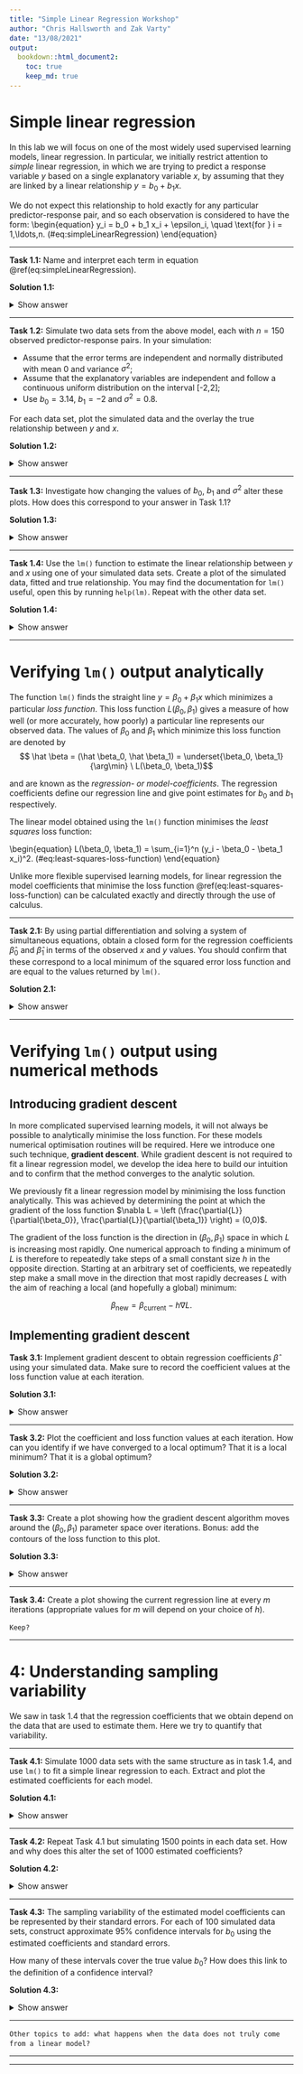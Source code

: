 ```yaml
---
title: "Simple Linear Regression Workshop"
author: "Chris Hallsworth and Zak Varty"
date: "13/08/2021"
output: 
  bookdown::html_document2:
    toc: true
    keep_md: true
---
```





# Simple linear regression

In this lab we will focus on one of the most widely used supervised learning models, linear regression. In particular, we initially restrict attention to _simple_ linear regression, in which we are trying to predict a response variable $y$ based on a single explanatory variable $x$, by assuming that they are linked by a linear relationship $y = b_0 + b_1 x$. 

We do not expect this relationship to hold exactly for any particular predictor-response pair, and so each observation is considered to have the form: 
\begin{equation}
  y_i = b_0 + b_1 x_i + \epsilon_i, \quad \text{for } i = 1,\ldots,n.
  (\#eq:simpleLinearRegression)
\end{equation}

***

__Task 1.1:__ Name and interpret each term in equation \@ref(eq:simpleLinearRegression). 

__Solution 1.1:__

<details><summary>Show answer</summary>

 - $y_i$ is the response variable value for the $i^{\text{th}}$ observation,. Taken as a whole, $y$ is often referred to as the target variable in a machine learning context. 

 - $x_i$ is the explanatory variable value for the $i^\text{th}$ observation. This is often referred to as a feature or predictor variable in machine learning contexts or as a covariate in statistical contexts (because it varies along with the quantity we are trying to model). 

 - $b_0$ is the expected value of the response variable $y$ when the explanatory variable $x$ is equal to zero. It is known as the intercept of the linear model in machine learning contexts and the bias in machine learning contexts. (note: this can cause confusion, since the term bias also has a different statistical definition).

 - $b_1$ is the expected increase in the response variable $y$ per unit increase in the explanatory variable $x$. This is known as the gradient or slope. 

- $\epsilon_i$ is the error of observation $i$. This is difference between the observed value of $y_i$ and the value we would predict if the coefficients $b_0$ and $b_1$ were known. This represents additional variation in $y_i$ that is not described by the predictor variable, for example from an unmeasured predictor or limitations in the measurement process. 
</details>

***

__Task 1.2:__ Simulate two data sets from the above model, each with $n = 150$ observed predictor-response pairs. In your simulation: 

- Assume that the error terms are independent and normally distributed with mean 0 and variance $\sigma^2$;
- Assume that the explanatory variables are independent and follow a continuous uniform distribution on the interval [-2,2];
- Use $b_0 = 3.14$, $b_1 = -2$ and $\sigma^2 = 0.8$. 

For each data set, plot the simulated data and the overlay the true relationship between $y$ and $x$. 

__Solution 1.2:__

<details><summary>Show answer</summary>


```r
# Set constants
n <- 150
b_0 <- 3.14 
b_1 <- -2
sigma_sq <- 0.8

x_min <- -2
x_max <- 2

# Simulate explanatory variable and error values
set.seed(1234)
x_1 <- runif(n, min = x_min, max = x_max)
x_2 <- runif(n, min = x_min, max = x_max)
e_1 <- rnorm(n, mean = 0, sd = sqrt(sigma_sq)) 
e_2 <- rnorm(n, mean = 0, sd = sqrt(sigma_sq))

# Calculate response variable values
y_1 <- b_0 + b_1 * x_1 + e_1
y_2 <- b_0 + b_1 * x_2 + e_1

# Plot both fitted models and data sets
par(mfrow = c(1,2))
plot(
  x = x_1,
  y = y_1,
  pch = 16,
  xlab = "explanatory variable value",
  ylab = "response variable value",
  main = "Simulated data 1")
abline(a = b_0, b = b_1, col = "blue", lwd = 2)

plot(
  x = x_2,
  y = y_2,
  pch = 16,
  xlab = "explanatory variable value",
  ylab = "response variable value",
  main = "Simulated data 2")
abline(a = b_0, b = b_1, col = "blue", lwd = 2)
```

<div class="figure" style="text-align: center">
<img src="simple_linear_regression_lab_files/figure-html/task-12-1.png" alt="Two simulated data sets with a noisy linear relationship between explanatory and response variables."  />
<p class="caption">(\#fig:task-12)Two simulated data sets with a noisy linear relationship between explanatory and response variables.</p>
</div>

```r
par(mfrow = c(1,1))
```
</details>

***

__Task 1.3:__ Investigate how changing the values of $b_0$, $b_1$ and $\sigma^2$ alter these plots. How does this correspond to your answer in Task 1.1? 

__Solution 1.3:__ 
<details><summary>Show answer</summary>
By re-running the previous code, altering the values of $b_0$, $b_1$ and $\sigma^2$ we find that:

  - $b_0$ controls the expected level of $y$ when $x = 0$. 
  - $b_1$ controls the magnitude and direction of the relationship between $x$ and $y$.
  - $\sigma^2$ controls  the level of noise in the simulated data about the true relationship, where larger values correspond to greater variablility. 
</details>

***

__Task 1.4:__ Use the `lm()` function to estimate the linear relationship between $y$ and $x$ using one of your simulated data sets. Create a plot of the simulated data, fitted and true relationship. You may find the documentation for `lm()` useful, open this by running `help(lm)`. Repeat with the other data set. 

__Solution 1.4:__
<details><summary>Show answer</summary>

```r
# Fit a linear model to each simulated data set
lm_1 <- lm(y_1 ~ x_1)
lm_2 <- lm(y_2 ~ x_2)

# Examine the fitted model parameters
coefficients(lm_1)
## (Intercept)         x_1 
##    3.254496   -1.973355
coefficients(lm_2)
## (Intercept)         x_2 
##    3.251143   -2.006149

# Plot both data sets
par(mfrow = c(1,2))
plot(
  x = x_1,
  y = y_1,
  pch = 16,
  xlab = "explanatory variable value",
  ylab = "response variable value",
  main = "Simulated data 1",
  col = "lightgrey")
abline(a = b_0, b = b_1, lwd = 2, col = "blue")
abline(lm_1, col = "orange", lwd = 2)

plot(
  x = x_2,
  y = y_2,
  pch = 16,
  xlab = "explanatory variable value",
  ylab = "response variable value",
  main = "Simulated data 2",
  col = "lightgrey")
abline(a = b_0, b = b_1, lwd = 2, col = "blue")
abline(lm_2, col = "orange", lwd = 2)
```

<div class="figure" style="text-align: center">
<img src="simple_linear_regression_lab_files/figure-html/solution-14-1.png" alt="True (blue) and fitted (orange) linear relationships between explanatory and response variables for for two simulated data sets."  />
<p class="caption">(\#fig:solution-14)True (blue) and fitted (orange) linear relationships between explanatory and response variables for for two simulated data sets.</p>
</div>

```r
par(mfrow = c(1,1))
```
</details>

***

# Verifying `lm()` output analytically

The function `lm()` finds the straight line $y = \beta_0 + \beta_1 x$ which minimizes a particular _loss function_. This loss function $L(\beta_0, \beta_1)$ gives a measure of how well (or more accurately, how poorly) a particular line represents our observed data. The values of $\beta_0$ and $\beta_1$ which minimize this loss function are denoted by
$$ \hat \beta = (\hat \beta_0, \hat \beta_1) = \underset{\beta_0, \beta_1}{\arg\min} \ L(\beta_0, \beta_1)$$

and are known as the _regression- or model-coefficients_. The regression coefficients define our regression line and give point estimates for $b_0$ and $b_1$ respectively. 

The linear model obtained using the `lm()` function minimises the _least squares_ loss function: 

\begin{equation}
L(\beta_0, \beta_1) = \sum_{i=1}^n (y_i - \beta_0 - \beta_1 x_i)^2.
(\#eq:least-squares-loss-function)
\end{equation}

Unlike more flexible supervised learning models, for linear regression the model coefficients that minimise the loss function \@ref(eq:least-squares-loss-function) can be calculated exactly and directly through the use of calculus. 

***

__Task 2.1:__ By using partial differentiation and solving a system of simultaneous equations, obtain a closed form for the regression coefficients $\hat \beta_0$ and $\hat \beta_1$ in terms of the observed $x$ and $y$ values. You should confirm that these correspond to a local minimum of the squared error loss function and are equal to the values returned by `lm()`. 

__Solution 2.1:__
<details><summary>Show answer</summary>
We wish to find the values $\hat \beta_0$ and $\hat \beta_1$ that minimise the squared error loss function $L(\beta_0, \beta_1)$. To do this, we find the first-order partial derivatives of $L$ with respect to each coefficient: 

$$
\frac{\partial{L}}{\partial{\beta_0}} = -2 \sum_{i=1}^{n} (y_i - \beta_0 - \beta_1 x_i) \quad \text{and} \quad \frac{\partial{L}}{\partial{\beta_0}} = -2 \sum_{i=1}^{n} x_i(y_i - \beta_0 - \beta_1 x_i).
$$

Any stationary points of the loss function $\hat \beta = (\hat \beta_1, \hat \beta_2)$ must simultaneously satisfy:

$$ \left.\frac{\partial{L}}{\partial{\beta_0}}\right|_{\beta = \hat \beta} = 
-2 \sum_{i=1}^{n} (y_i - \hat\beta_0 - \hat\beta_1 x_i) = 0 $$
and 
$$ 
\left.\frac{\partial{L}}{\partial{\beta_1}}\right|_{\beta = \hat \beta} = 
-2 \sum_{i=1}^{n} x_i(y_i - \hat\beta_0 - \hat\beta_1 x_i) = 0.
$$

Rearranging the first expression for $\hat \beta_0$ and substituting into the second expression we can show that 

$$ 
 \hat \beta_1 = \frac{n \sum x_i y_i - \sum x_i \sum y_i }{n\sum(x_i^2) - \left(\sum x_i\right)^2},
$$
where each sum is taken over values of $i = 1,\ldots,n$. By rearrangement of the partial derivative with respect to $\beta_1$, we then find that

$$
 \hat \beta_0 = \frac{1}{n}\left( \sum_{i=1}^{n} y_i - \hat\beta_1 \sum_{i=1}^{n} x_i\right) = \bar y - \hat\beta_1 \bar x. 
$$

We have therefore identified a unique stationary point for the loss function. 

We can confirm that this matches the `lm()` output by calculating these parameter estimates for our two simulated data sets.


```r
# Function to calculate parameters estimates exactly
get_algebraic_least_squares_estimator <- function(x,y){
  n <- length(x)
  beta_1_hat <- ( n * sum(x * y) - sum(x) * sum(y) ) / ( n * sum(x^2) - sum(x)^2 )
  beta_0_hat <- mean(y) - beta_1_hat * mean(x)
  
  return(c(beta_0_hat, beta_1_hat))
}

# Check lm against algebra for data set 1
get_algebraic_least_squares_estimator(x_1, y_1)
## [1]  3.254496 -1.973355
coefficients(lm_1)
## (Intercept)         x_1 
##    3.254496   -1.973355

# Check lm against algebra for data set 2
get_algebraic_least_squares_estimator(x_2, y_2)
## [1]  3.251143 -2.006149
coefficients(lm_2)
## (Intercept)         x_2 
##    3.251143   -2.006149
```


We can show that this stationary point is a minimum (rather than a maximum or saddle point), by demonstrating that the second partial derivative with respect to $\beta_0$ and determinant of the Hessian matrix are both postive at the stationary point. 

\begin{align*}
\det \mathbf{H}_L(\hat \beta) 
  &= 
  \left | 
    \begin{array}{cc}
      \frac{\partial^2 L}{d\beta_0^2} & \frac{\partial^2 L}{\partial\beta_0\partial\beta_1} \\
      \frac{\partial^2 L}{\partial\beta_1\partial\beta_0} & \frac{\partial^2 L}{d\beta_1^2}
    \end{array}
  \right|_{\beta = \hat\beta} \\[1.5em]
  &=
  \left| 
    \begin{array}{cc}
      2n & 2n \bar x \\[1.5em]
      2 n \bar x & 2 \sum_{i=1}^{n} x_i^2
    \end{array}
  \right | \\[1.5em]
  &= 4n \sum_{i=1}^{n} x_i^2 - 4 \left(\sum_{i=1}^{n} x_i\right)^2 \\[1.5em]
  & = 4n \sum_{i=1}^{n} (x_i - \bar x)^2.
\end{align*}

From this it is evident that for any data set $\frac{\partial^2 L}{d\beta_0^2} = 2n > 0$ and, if not all $x$ values are equal, we also have that $\det \mathbf{H}_L(\hat \beta) > 0$. Therefore, by the the second partial derivative test, the stationary point we have identified is the global minimiser of the squared-error loss function.  
</details>

***

# Verifying `lm()` output using numerical methods 

## Introducing gradient descent
In more complicated supervised learning models, it will not always be possible to analytically minimise the loss function. For these models numerical optimisation routines will be required. Here we introduce one such technique, __gradient descent__. While gradient descent is not required to fit a linear regression model, we develop the idea here to build our intuition and to confirm that the method converges to the analytic solution.

We previously fit a linear regression model by minimising the loss function analytically. This was achieved by determining the point at which the gradient of the loss function $\nabla L = \left (\frac{\partial{L}}{\partial{\beta_0}}, \frac{\partial{L}}{\partial{\beta_1}} \right) = (0,0)$. 

The gradient of the loss function is the direction in $(\beta_0, \beta_1)$ space in which $L$ is increasing most rapidly. One numerical approach to finding a minimum of $L$ is therefore to repeatedly take steps of a small constant size $h$ in the opposite direction. Starting at an arbitrary set of coefficients, we repeatedly step make a small move in the direction that most rapidly decreases $L$ with the aim of reaching a local (and hopefully a global) minimum: 

$$ \beta_\text{new} = \beta_{\text{current}} - h \nabla L.$$

## Implementing gradient descent

__Task 3.1:__ Implement gradient descent to obtain regression coefficients $\hat \beta$ using your simulated data. Make sure to record the coefficient values at the loss function value at each iteration. 

__Solution 3.1:__
<details><summary>Show answer</summary>

```r
gradient_descent <- function(func, grad, init, h, n_steps = 50, ...){
  
  out <- as.data.frame(
    matrix(data = NA,
    nrow = n_steps,
    ncol = length(init) + 2)
    )
  
  colnames(out) <- c("iteration","func_value", paste0("beta_", seq_along(init) - 1))
  
  curr_location <- init
  curr_value <- func(curr_location, ...)
  out[1,] <- c(1, curr_value, curr_location)
  
  for(i in 2:n_steps){
    curr_grad <- grad(curr_location, ...)
    curr_location <- curr_location - h * curr_grad
    curr_value <- func(curr_location, ...)
    
    out[i,] <- c(i, curr_value, curr_location)
  }
  
  return(out)
}

sq_err_loss <- function(beta, x, y){  sum((y - beta[1] - beta[2] * x)^2) }

sq_err_gradient <- function(beta, x, y){
  c( 
    -2 * sum( y - beta[1] - beta[2] * x ), # partial wrt beta_0
    -2 * sum( (y - beta[1] - x * beta[2]) * x ) # partial wrt beta_1
  )
}

opt <- gradient_descent(
  func = sq_err_loss,
  grad = sq_err_gradient,
  init = c(0,1),
  h = 0.001,
  n_steps = 50,
  x = x_1,
  y = y_1)

tail(opt)
```

```
##    iteration func_value   beta_0    beta_1
## 45        45   128.3386 3.254495 -1.973355
## 46        46   128.3386 3.254495 -1.973355
## 47        47   128.3386 3.254496 -1.973355
## 48        48   128.3386 3.254496 -1.973355
## 49        49   128.3386 3.254496 -1.973355
## 50        50   128.3386 3.254496 -1.973355
```
</details>

*** 

__Task 3.2:__ Plot the coefficient and loss function values at each iteration. How can you identify if we have converged to a local optimum? That it is a local minimum? That it is a global optimum? 

__Solution 3.2:__
<details><summary>Show answer</summary>

```r
opar <- par()
par(mfrow = c(1,3), mar = c(5.1,5.1,2.1,1.1))

plot(
  x = opt$iteration,
  y = opt$func_value,
  type = "b",
  lwd = 2,
  xlab = "Iteration",
  ylab = expression(L(beta[0], beta[1])),
  cex.lab = 1.5)
abline(h = sum(lm_1$residuals^2), col = 2, lwd = 1.5)

plot(
  x = opt$iteration,
  y = opt$beta_0,
  type = "b",
  lwd = 2,
  xlab = "Iteration",
  ylab = expression(beta[0]),
  cex.lab = 1.5)
abline(h = lm_1$coefficients[1], col = 2, lwd = 1.5)

plot(
  x = opt$iteration,
  y = opt$beta_1,
  type = "b",
  lwd = 2,
  xlab = "Iteration",
  ylab = expression(beta[1]),
  cex.lab = 1.5)
abline(h = lm_1$coefficients[2], col = 2, lwd = 1.5)
```

<div class="figure" style="text-align: center">
<img src="simple_linear_regression_lab_files/figure-html/plotting-32-1.png" alt="Sqaured error loss, beta_0 and beta_1 values at each iteration of gradient descent. Red lines show values for model fitted using lm()."  />
<p class="caption">(\#fig:plotting-32)Sqaured error loss, beta_0 and beta_1 values at each iteration of gradient descent. Red lines show values for model fitted using lm().</p>
</div>


We can tell that the gradient descent optimisation has converged to a local minimum because the values of $L$, $\beta_0$ and $\beta_1$ have all stablised. Without reference to our previous algebra we can not say for certain that this is a global minimum. To increase our confidence in this we might check that the parameters we find are not sensitive to our choice of starting parameters and the scale of our step sizes.
</details>

***

__Task 3.3:__ Create a plot showing how the gradient descent algorithm moves around the $(\beta_0, \beta_1)$ parameter space over iterations. Bonus: add the contours of the loss function to this plot.

__Solution 3.3:__
<details><summary>Show answer</summary>

```r
# Evaluate the loss function on a grid
beta_0_seq <- seq(2.5,3.5, length = 101)
beta_1_seq <- seq(-2.1,-1.5, length = 101)
grid_pts <- as.matrix(expand.grid(beta_0_seq, beta_1_seq))
L <- apply(grid_pts, MARGIN = 1, FUN = sq_err_loss, x = x_1, y = y_1)

# Format appropriately to plot contours of loss function 
L <- matrix(L, nrow = length(beta_0_seq), ncol = length(beta_1_seq))
L_list <- list(x = beta_0_seq, y = beta_1_seq, z = L)

contour(
  x = L_list,
  nlevels = 15,
  xlab = expression(beta[0]),
  ylab = expression(beta[1]))

# Add arrows showing path of 
#lines(opt$beta_0, opt$beta_1, type = "b", col = 2)
arrows(x0 = opt$beta_0[-50],
       y0 = opt$beta_1[-50],
       x1 = opt$beta_0[-1],
       y1 = opt$beta_1[-1],col = 2)
```

![](simple_linear_regression_lab_files/figure-html/solution-33-1.png)<!-- -->

Gradient descent takes large steps where the gradient of the loss function is high (where contours are tightly spaced). As it approaches a local mode the gradient and therefore the step sizes become smaller. 
</details>

***

__Task 3.4:__ Create a plot showing the current regression line at every $m$ iterations (appropriate values for $m$ will depend on your choice of $h$).  

$\texttt{Keep?}$

***
 
# 4: Understanding sampling variability

We saw in task 1.4 that the regression coefficients that we obtain depend on the data that are used to estimate them. Here we try to quantify that variability. 

*** 

__Task 4.1:__ Simulate 1000 data sets with the same structure as in task 1.4, and use `lm()` to fit a simple linear regression to each. Extract and plot the estimated coefficients for each model. 

__Solution 4.1:__
<details><summary>Show answer</summary>

```r
n_simulations <- 1000
estimated_coefficients <- data.frame(
  beta_0 = rep(NA, n_simulations),
  beta_1 = rep(NA, n_simulations))

for(i in 1:n_simulations){
  x_3 <- runif(n = 150, min = -2 , max = 2)
  e_3 <- rnorm(n = 150, mean = 0, sd = sqrt(sigma_sq))
  y_3 <- b_0 + b_1 * x_3 + e_3 
  lm_3 <- lm(y_3 ~ x_3)
  estimated_coefficients[i,] <- lm_3$coefficients
}

plot(
  estimated_coefficients,
  xlab = expression(beta[0]),
  ylab = expression(beta[1]),
  pch = 16,
  col = rgb(0,0,0,0.6),
  main = "sample size n = 150",
  asp = 1
)
points(x = b_0, y = b_1, pch = 16, col = 2, cex = 1.5)
```

<div class="figure" style="text-align: center">
<img src="simple_linear_regression_lab_files/figure-html/solution-41-1.png" alt="Estimated regression coefficients based on 1000 simulated data sets of size n = 150. True values are indicated by red dot."  />
<p class="caption">(\#fig:solution-41)Estimated regression coefficients based on 1000 simulated data sets of size n = 150. True values are indicated by red dot.</p>
</div>
</details>

***

__Task 4.2:__ Repeat Task 4.1 but simulating 1500 points in each data set. How and why does this alter the set of 1000 estimated coefficients?

__Solution 4.2:__ 
<details><summary>Show answer</summary>

```r
n_simulations <- 1000
estimated_coefficients <- data.frame(
  beta_0 = rep(NA, n_simulations),
  beta_1 = rep(NA, n_simulations))

for(i in 1:n_simulations){
  x_3 <- runif(n = 1500, min = -2 , max = 2)
  e_3 <- rnorm(n = 1500, mean = 0, sd = sqrt(sigma_sq))
  y_3 <- b_0 + b_1 * x_3 + e_3 
  lm_3 <- lm(y_3 ~ x_3)
  estimated_coefficients[i,] <- lm_3$coefficients
}

plot(
  estimated_coefficients,
  xlab = expression(beta[0]),
  ylab = expression(beta[1]),
  pch = 16,
  col = rgb(0,0,0,0.6),
  main = "sample size n = 1500",
  asp = 1
)
points(x = b_0, y = b_1, pch = 16, col = 2, cex = 1.5)
```

<div class="figure" style="text-align: center">
<img src="simple_linear_regression_lab_files/figure-html/solution-42-1.png" alt="Estimated regression coefficients based on 1000 simulated data sets of size n = 1500. True values are indicated by red dot."  />
<p class="caption">(\#fig:solution-42)Estimated regression coefficients based on 1000 simulated data sets of size n = 1500. True values are indicated by red dot.</p>
</div>

The estimated coefficients are centered on the true values both for the small sample of 150 observations and the larger sample of 1500 observations. When using a particular data set to estimate the linear relationship, the parameters might be slightly over- or under-estimated. This sampling variability in the estimated coefficients is reduced when using a larger sample size.

This increase in the stability of the estimated model parameters is because in a larger data set each data point makes a smaller contribution to the overall fitted model. This means that a few observations that have unusually large or small values do not effect the parameter estimates by as much. Another view on this is that the additional data conveys extra information about the model parameters, increasing the certainty with which we can estimate them. 
</details>

***

__Task 4.3:__ The sampling variability of the estimated model coefficients can be represented by their standard errors. For each of 100 simulated data sets, construct approximate 95% confidence intervals for $b_0$ using the estimated coefficients and standard errors. 

How many of these intervals cover the true value $b_0$? How does this link to the definition of a confidence interval?

__Solution 4.3:__ 
<details><summary>Show answer</summary>

Let $\hat \beta_0$ and $\text{SE}(\hat\beta_0)$ denote the least squares estimate of the intercept $b_0$ and its associated standard error. An approximate $100(1-\alpha)\%$ confidence interval for $b_0$ is given by: 

$$ \hat \beta_0 \pm z_{1- \alpha/2} \times\text{SE}(\hat\beta_0),$$
where $z_{1- \alpha/2}$ is the ${1- \alpha/2}$ quantile of the standard normal distribution. We construct and plot such an interval for each of 100 simulated data sets:


```r
n_simulations <- 100
intercepts <- rep(NA, n_simulations)
CIs_lower <- rep(NA, n_simulations)
CIs_upper <- rep(NA, n_simulations)
alpha <- 0.05 

for (i in 1:n_simulations) {
  x_3 <- runif(n = 1500, min = -2 , max = 2)
  e_3 <- rnorm(n = 1500, mean = 0, sd = sqrt(sigma_sq))
  y_3 <- b_0 + b_1 * x_3 + e_3 
  lm_3 <- lm(y_3 ~ x_3)
  
  intercepts[i] <- lm_3$coefficients[1]
  se <- sqrt(vcov(lm_3)[1,1])
  CIs_lower[i] <- lm_3$coefficients[1] - qnorm(1 - (alpha / 2)) * se
  CIs_upper[i] <- lm_3$coefficients[1] + qnorm(1 - (alpha / 2)) * se
}

# Count the number covering the true value
is_covering_true_value <- b_0 > CIs_lower & b_0 < CIs_upper
sum(is_covering_true_value)
```

```
## [1] 96
```

```r
# Plot each point estimate and confidence interval
plot(
  x = seq_along(intercepts),
  y = intercepts,
  xlab = "Simulated data set",
  ylab = expression(beta[0]),
  pch = 16,
  col = 1 + !is_covering_true_value,
  ylim = range(c(CIs_lower, CIs_upper)))

segments(
  x0 = 1:n_simulations,
  x1 = 1:n_simulations,
  y0 = CIs_lower,
  y1 = CIs_upper,
  col = 1 + !is_covering_true_value,
  lwd = 2)

abline(h = b_0, col = "blue", lwd = 2)
```

![](simple_linear_regression_lab_files/figure-html/confidence-interval-sim-1.png)<!-- -->


Over the 100 data sets 96 of the confidence intervals are covering the true value of $b_0$. For an individual data set the calculated confidence interval might or might not contain the true intercept. However, (assuming the specified model is correct) when confidence intervals are repeatedly calculated using independent data sets, their stated confidence level gives the long-run proportion of intervals which cover the true parameter value.
</details>

*** 
`Other topics to add: what happens when the data does not truly come from a linear model?`

***
***
